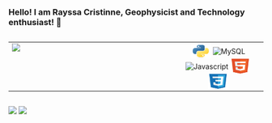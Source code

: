 ### Hello! I am Rayssa Cristinne, Geophysicist and Technology enthusiast! 👋
  ##
<table border="0" width="200%" cellpadding="5" align="center" style="max-device-width: 900px">

<tr>
<td width="45%" valign="top">
<a href="https://github.com/rayssaz">
  <img height="240em" src="https://github-readme-stats.vercel.app/api?username=rayssaz&show_icons=true&theme=dark&include_all_commits=true&count_private=true"/>
</td>

<td width="25%" align="center">
<img align="center" alt="Python" height="30" width="40" style="border-width:5px" src="https://raw.githubusercontent.com/devicons/devicon/master/icons/python/python-original.svg">
<img align="center" alt="MySQL" height="30" width="40"  style="border-width:5px" src="https://cdn.jsdelivr.net/gh/devicons/devicon/icons/mysql/mysql-original.svg" />    
<img align="center" alt="Javascript" height="30" width="40" style="border-width:5px" src="https://cdn.jsdelivr.net/gh/devicons/devicon/icons/javascript/javascript-original.svg"/>
<img align="center" alt="HTML" height="30" width="40" style="border-width:5px" src="https://raw.githubusercontent.com/devicons/devicon/master/icons/html5/html5-original.svg">
<img align="center" alt="CSS" height="30" width="40" style="border-width:5px" src="https://raw.githubusercontent.com/devicons/devicon/master/icons/css3/css3-original.svg">
</td>
</tr>
</table>

##

<div>
<a href = "mailto:rayssacristinne23@gmail.com"><img src="https://img.shields.io/badge/-Gmail-%23333?style=for-the-badge&logo=gmail&logoColor=white" target="_blank"></a>
  <a href="https://www.linkedin.com/in/rayssapereira" target="_blank"><img src="https://img.shields.io/badge/-LinkedIn-%230077B5?style=for-the-badge&logo=linkedin&logoColor=white" target="_blank"></a> 
</div>
